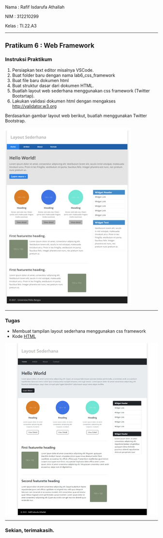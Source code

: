 Nama : Rafif Isdarufa Athallah

NIM : 312210299

Kelas : TI.22.A3

---

## Pratikum 6 : Web Framework

### Instruksi Praktikum
1. Persiapkan text editor misalnya VSCode.
2. Buat folder baru dengan nama lab6_css_framework
3. Buat file baru dokumen html
4. Buat struktur dasar dari dokumen HTML.
5. Buatlah layout web sederhana menggunakan css framework (Twitter Bootsrtap).
6. Lakukan validasi dokumen html dengan mengakses http://validator.w3.org

Berdasarkan gambar layout web berikut, buatlah menggunakan Twitter Bootstrap.

![Layout Web](./images/Web%20Layout.jpeg)

---

### Tugas

- Membuat tampilan layout sederhana menggunakan css framework
- Kode [HTML](./html/lab6_css_frameworks.html)

![Tugas](./images/Tugas.jpeg)

---

### Sekian, terimakasih.